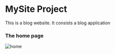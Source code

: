 # MySite Project

This is a blog website. It consists a blog application

### The home page
![home](https://user-images.githubusercontent.com/13325802/63017893-c5d63600-be97-11e9-8ffa-bd15c465e9d7.png)
